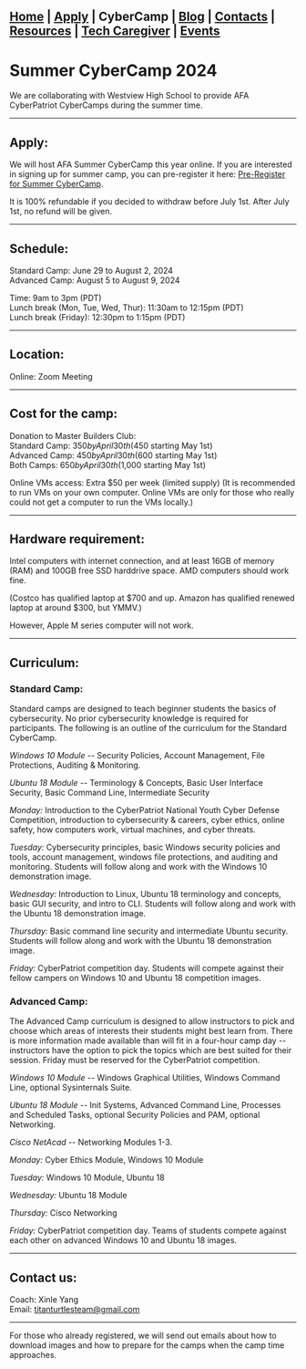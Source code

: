 ## [Home](./index.html) | [Apply](./apply.html) | **CyberCamp** |  [Blog](./blog.html) | [Contacts](./contacts.html) | [Resources](./resources.html) | [Tech Caregiver](./techcg.html) | [Events](./events.html)

# Summer CyberCamp 2024

We are collaborating with Westview High School to provide AFA CyberPatriot CyberCamps during the summer time.

* * *

## Apply:

We will host AFA Summer CyberCamp this year online. If you are interested in signing up for summer camp, you can pre-register it here: [Pre-Register for Summer CyberCamp](https://www.zeffy.com/en-US/ticketing/fe028ea7-0826-43de-9c82-d0f2ce49649d). 

It is 100% refundable if you decided to withdraw before July 1st. After July 1st, no refund will be given.

* * *

## Schedule:

Standard Camp: June 29 to August 2, 2024\
Advanced Camp: August 5 to August 9, 2024

Time: 9am to 3pm (PDT)\
Lunch break (Mon, Tue, Wed, Thur): 11:30am to 12:15pm (PDT)\
Lunch break (Friday): 12:30pm to 1:15pm (PDT)

* * *

## Location:

Online: Zoom Meeting

* * *

## Cost for the camp:

Donation to Master Builders Club:\
Standard Camp: $350 by April 30th ($450 starting May 1st)\
Advanced Camp: $450 by April 30th ($600 starting May 1st)\
Both Camps: $650 by April 30th ($1,000 starting May 1st)

Online VMs access: Extra $50 per week (limited supply)
(It is recommended to run VMs on your own computer. Online VMs are only for those who really could not get a computer to run the VMs locally.)

* * *

## Hardware requirement:

Intel computers with internet connection, and at least 16GB of memory (RAM) and 100GB free SSD harddrive space. AMD computers should work fine. 

(Costco has qualified laptop at $700 and up. Amazon has qualified renewed laptop at around $300, but YMMV.)

However, Apple M series computer will not work.

* * * 

## Curriculum:

### Standard Camp:

Standard camps are designed to teach beginner students the basics of cybersecurity. No prior cybersecurity knowledge is required for participants. The following is an outline of the curriculum for the Standard CyberCamp.

*Windows 10 Module* -- Security Policies, Account Management, File Protections, Auditing & Monitoring.

*Ubuntu 18 Module* -- Terminology & Concepts, Basic User Interface Security, Basic Command Line, Intermediate Security

*Monday:* Introduction to the CyberPatriot National Youth Cyber Defense Competition, introduction to cybersecurity & careers, cyber ethics, online safety, how computers work, virtual machines, and cyber threats.

*Tuesday:* Cybersecurity principles, basic Windows security policies and tools, account management, windows file protections, and auditing and monitoring. Students will follow along and work with the Windows 10 demonstration image.

*Wednesday:* Introduction to Linux, Ubuntu 18 terminology and concepts, basic GUI security, and intro to CLI. Students will follow along and work with the Ubuntu 18 demonstration image. 

*Thursday:* Basic command line security and intermediate Ubuntu security. Students will follow along and work with the Ubuntu 18  demonstration image.

*Friday:* CyberPatriot competition day. Students will compete against their fellow campers on Windows 10 and Ubuntu 18 competition images. 

### Advanced Camp:

The Advanced Camp curriculum is designed to allow instructors to pick and choose which areas of interests their students might best learn from. There is more information made available than will fit in a four-hour camp day -- instructors have the option to pick the topics which are best suited for their session. Friday must be reserved for the CyberPatriot competition.

*Windows 10 Module* -- Windows Graphical Utilities, Windows Command Line, optional Sysinternals Suite.

*Ubuntu 18 Module* -- Init Systems, Advanced Command Line, Processes and Scheduled Tasks, optional Security Policies and PAM, optional Networking.

*Cisco NetAcad* -- Networking Modules 1-3.

*Monday:* Cyber Ethics Module, Windows 10 Module

*Tuesday:* Windows 10 Module, Ubuntu 18

*Wednesday:* Ubuntu 18 Module 

*Thursday:* Cisco Networking

*Friday:* CyberPatriot competition day. Teams of students compete against each other on advanced Windows 10 and Ubuntu 18 images.

* * *

## Contact us:

Coach: Xinle Yang\
Email: titanturtlesteam@gmail.com

* * *

For those who already registered, we will send out emails about how to download images and how to prepare for the camps when the camp time approaches.
